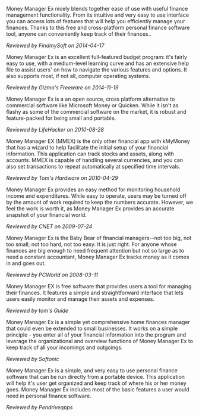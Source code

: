 <i class="fas fa-quote-left"></i> Money Manager Ex nicely blends together ease of use with useful finance management functionality. From its intuitive and very easy to use interface you can access lots of features that will help you efficiently manage your finances. Thanks to this free and cross-platform personal finance software tool, anyone can conveniently keep track of their finances.. <i class="fas fa-quote-right"></i>

*Reviewed by FindmySoft on 2014-04-17*

<i class="fas fa-quote-left"></i> Money Manager Ex is an excellent full-featured budget program: it's fairly easy to use, with a medium-level learning curve and has an extensive help file to assist users' on how to navigate the various features and options. It also supports most, if not all, computer operating systems. <i class="fas fa-quote-right"></i>

*Reviewed by Gizmo's Freeware on 2014-11-19*

<i class="fas fa-quote-left"></i> Money Manager Ex is a an open source, cross platform alternative to commercial software like Microsoft Money or Quicken. While it isn't as flashy as some of the commercial software on the market, it is robust and feature-packed for being small and portable. <i class="fas fa-quote-right"></i>

*Reviewed by LifeHacker on 2010-08-28*

<i class="fas fa-quote-left"></i> Money Manager EX (MMEX) is the only other financial app with kMyMoney that has a wizard to help facilitate the initial setup of your financial information. This application can track stocks and assets, along with accounts. MMEX is capable of handling several currencies, and you can also set transactions to repeat automatically at specified time intervals. <i class="fas fa-quote-right"></i>

*Reviewed by Tom's Hardware on 2010-04-29*

<i class="fas fa-quote-left"></i> Money Manager Ex provides an easy method for monitoring household income and expenditures. While easy to operate, users may be turned off by the amount of work required to keep the numbers accurate. However, we feel the work is worth it, as Money Manager Ex provides an accurate snapshot of your financial world. <i class="fas fa-quote-right"></i>

*Reviewed by CNET on 2009-07-24*

<i class="fas fa-quote-left"></i> Money Manager Ex is the Baby Bear of financial managers--not too big, not too small; not too hard, not too easy. It is just right. For anyone whose finances are big enough to need frequent attention but not so large as to need a constant accountant, Money Manager Ex tracks money as it comes in and goes out. <i class="fas fa-quote-right"></i>

*Reviewed by PCWorld on 2008-03-11*

<i class="fas fa-quote-left"></i> Money Manager EX is free software that provides users a tool for managing their finances. It features a simple and straightforward interface that lets users easily monitor and manage their assets and expenses. <i class="fas fa-quote-right"></i>

*Reviewed by tom's Guide*

<i class="fas fa-quote-left"></i> Money Manager Ex is a simple yet comprehensive home finances manager that could even be extended to small businesses. It works on a simple principle - you enter all of your financial information into the program and leverage the organizational and overview functions of Money Manager Ex to keep track of all your incomings and outgoings. <i class="fas fa-quote-right"></i>

*Reviewed by Softonic*

<i class="fas fa-quote-left"></i> Money Manager Ex is a simple, and very easy to use personal finance software that can be run directly from a portable device. This application will help it's user get organized and keep track of where his or her money goes. Money Manager Ex includes most of the basic features a user would need in personal finance software. <i class="fas fa-quote-right"></i>

*Reviewed by Pendriveapps*